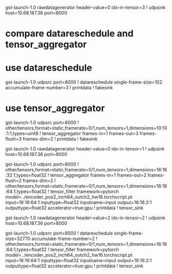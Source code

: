 gst-launch-1.0 rawdatagenerator header-value=0 idx-in-tensor=3 !  udpsink host=10.68.187.36 port=8000

# compare datareschedule and tensor_aggregator
# use datareschedule
gst-launch-1.0 udpsrc port=8000 ! datareschedule single-frame-size=102 accumulate-frame-number=3 ! printdata ! fakesink

# use tensor_aggregator
gst-launch-1.0 udpsrc port=8000 ! other/tensors,format=static,framerate=0/1,num_tensors=1,dimensions=10:10:1:1,types=uint8 ! tensor_aggregator frames-in=1 frames-out=3 frames-flush=3 frames-dim=2 ! printdata ! fakesink



gst-launch-1.0 rawdatagenerator header-value=0 idx-in-tensor=1 !  udpsink host=10.68.187.36 port=8000

gst-launch-1.0 udpsrc port=8000 ! other/tensors,format=static,framerate=0/1,num_tensors=1,dimensions=16:16:32:1,types=float32 ! tensor_aggregator frames-in=1 frames-out=2 frames-flush=2 frames-dim=2 ! other/tensors,format=static,framerate=0/1,num_tensors=1,dimensions=16:16:64:1,types=float32 ! tensor_filter framework=pytorch model=../encoder_pos2_inch64_outch2_hw16.torchscript.pt input=16:16:64:1 inputtype=float32 inputname=input output=16:16:2:1 outputtype=float32 accelerator=true:gpu ! printdata ! tensor_sink


gst-launch-1.0 rawdatagenerator header-value=2 idx-in-tensor=2 !  udpsink host=10.68.187.36 port=8000

gst-launch-1.0 udpsrc port=8000 ! datareschedule single-frame-size=32770 accumulate-frame-number=2 ! other/tensors,format=static,framerate=0/1,num_tensors=1,dimensions=16:16:64:1,types=float32 ! tensor_filter framework=pytorch model=../encoder_pos2_inch64_outch2_hw16.torchscript.pt input=16:16:64:1 inputtype=float32 inputname=input output=16:16:2:1 outputtype=float32 accelerator=true:gpu ! printdata ! tensor_sink
